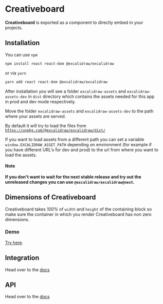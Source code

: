 # Creativeboard

**Creativeboard** is exported as a component to directly embed in your projects.

## Installation

You can use `npm`

```bash
npm install react react-dom @excalidraw/excalidraw
```

or via `yarn`

```bash
yarn add react react-dom @excalidraw/excalidraw
```

After installation you will see a folder `excalidraw-assets` and `excalidraw-assets-dev` in `dist` directory which contains the assets needed for this app in prod and dev mode respectively.

Move the folder `excalidraw-assets` and `excalidraw-assets-dev` to the path where your assets are served.

By default it will try to load the files from [`https://unpkg.com/@excalidraw/excalidraw/dist/`](https://unpkg.com/@excalidraw/excalidraw/dist)

If you want to load assets from a different path you can set a variable `window.EXCALIDRAW_ASSET_PATH` depending on environment (for example if you have different URL's for dev and prod) to the url from where you want to load the assets.

#### Note

**If you don't want to wait for the next stable release and try out the unreleased changes you can use `@excalidraw/excalidraw@next`.**

## Dimensions of Creativeboard

Creativeboard takes _100%_ of `width` and `height` of the containing block so make sure the container in which you render Creativeboard has non zero dimensions.

### Demo

[Try here](https://codesandbox.io/s/excalidraw-ehlz3).

## Integration

Head over to the [docs](https://docs.excalidraw.com/docs/package/integration)

## API

Head over to the [docs](https://docs.excalidraw.com/docs/package/api)
